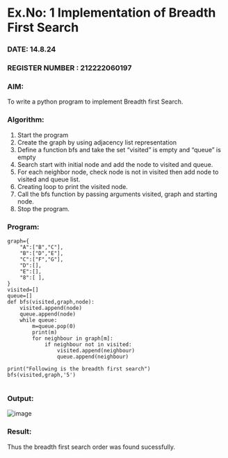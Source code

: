 # Ex.No: 1  Implementation of Breadth First Search 
### DATE:  14.8.24                                                                          
### REGISTER NUMBER : 212222060197
### AIM: 
To write a python program to implement Breadth first Search. 
### Algorithm:
1. Start the program
2. Create the graph by using adjacency list representation
3. Define a function bfs and take the set “visited” is empty and “queue” is empty
4. Search start with initial node and add the node to visited and queue.
5. For each neighbor node, check node is not in visited then add node to visited and queue list.
6.  Creating loop to print the visited node.
7.   Call the bfs function by passing arguments visited, graph and starting node.
8.   Stop the program.
### Program:
```
graph={
    "A":["B","C"],
    "B":["D","E"],
    "C":["F","G"],
    "D":[],
    "E":[],
    "8":[ ],
}
visited=[]
queue=[]
def bfs(visited,graph,node):
    visited.append(node)
    queue.append(node)
    while queue:
        m=queue.pop(0)
        print(m)
        for neighbour in graph[m]:
            if neighbour not in visited:
                visited.append(neighbour)
                queue.append(neighbour)

print("Following is the breadth first search")
bfs(visited,graph,'5')
    
```

### Output:

![image](https://github.com/user-attachments/assets/3d393e93-fc31-41fb-8024-16a5dec9a4d3)


### Result:
Thus the breadth first search order was found sucessfully.
